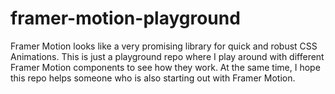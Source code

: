 # framer-motion-playground
Framer Motion looks like a very promising library for quick and robust CSS Animations. This is just a playground repo where I play around with different Framer Motion components to see how they work. At the same time, I hope this repo helps someone who is also starting out with Framer Motion. 